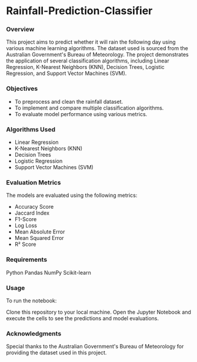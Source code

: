 # Rainfall-Prediction-Classifier

### Overview
This project aims to predict whether it will rain the following day using various machine learning algorithms. The dataset used is sourced from the Australian Government's Bureau of Meteorology. The project demonstrates the application of several classification algorithms, including Linear Regression, K-Nearest Neighbors (KNN), Decision Trees, Logistic Regression, and Support Vector Machines (SVM).

### Objectives
- To preprocess and clean the rainfall dataset.
- To implement and compare multiple classification algorithms.
- To evaluate model performance using various metrics.
### Algorithms Used
- Linear Regression
- K-Nearest Neighbors (KNN)
- Decision Trees
- Logistic Regression
- Support Vector Machines (SVM)
### Evaluation Metrics
The models are evaluated using the following metrics:

- Accuracy Score
- Jaccard Index
- F1-Score
- Log Loss
- Mean Absolute Error
- Mean Squared Error
- R² Score
### Requirements
Python
Pandas
NumPy
Scikit-learn
### Usage
To run the notebook:

Clone this repository to your local machine.
Open the Jupyter Notebook and execute the cells to see the predictions and model evaluations.
### Acknowledgments
Special thanks to the Australian Government's Bureau of Meteorology for providing the dataset used in this project.


